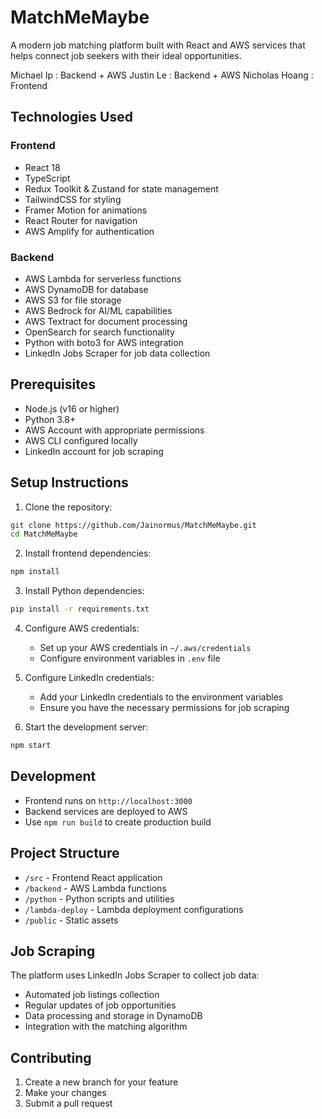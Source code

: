 # MatchMeMaybe
A modern job matching platform built with React and AWS services that helps connect job seekers with their ideal opportunities.


Michael Ip : Backend + AWS
Justin Le : Backend + AWS
Nicholas Hoang : Frontend


## Technologies Used
### Frontend
- React 18
- TypeScript
- Redux Toolkit & Zustand for state management
- TailwindCSS for styling
- Framer Motion for animations
- React Router for navigation
- AWS Amplify for authentication


### Backend
- AWS Lambda for serverless functions
- AWS DynamoDB for database
- AWS S3 for file storage
- AWS Bedrock for AI/ML capabilities
- AWS Textract for document processing
- OpenSearch for search functionality
- Python with boto3 for AWS integration
- LinkedIn Jobs Scraper for job data collection


## Prerequisites
- Node.js (v16 or higher)
- Python 3.8+
- AWS Account with appropriate permissions
- AWS CLI configured locally
- LinkedIn account for job scraping


## Setup Instructions
1. Clone the repository:
```bash
git clone https://github.com/Jainormus/MatchMeMaybe.git
cd MatchMeMaybe
```


2. Install frontend dependencies:
```bash
npm install
```


3. Install Python dependencies:
```bash
pip install -r requirements.txt
```


4. Configure AWS credentials:
   - Set up your AWS credentials in `~/.aws/credentials`
   - Configure environment variables in `.env` file


5. Configure LinkedIn credentials:
   - Add your LinkedIn credentials to the environment variables
   - Ensure you have the necessary permissions for job scraping


6. Start the development server:
```bash
npm start
```


## Development
- Frontend runs on `http://localhost:3000`
- Backend services are deployed to AWS
- Use `npm run build` to create production build


## Project Structure
- `/src` - Frontend React application
- `/backend` - AWS Lambda functions
- `/python` - Python scripts and utilities
- `/lambda-deploy` - Lambda deployment configurations
- `/public` - Static assets


## Job Scraping
The platform uses LinkedIn Jobs Scraper to collect job data:
- Automated job listings collection
- Regular updates of job opportunities
- Data processing and storage in DynamoDB
- Integration with the matching algorithm


## Contributing
1. Create a new branch for your feature
2. Make your changes
3. Submit a pull request
